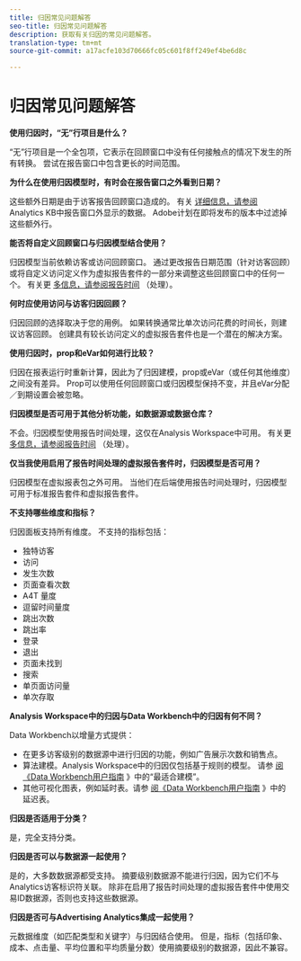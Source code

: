 ```yaml
---
title: 归因常见问题解答
seo-title: 归因常见问题解答
description: 获取有关归因的常见问题解答。
translation-type: tm+mt
source-git-commit: a17acfe103d70666fc05c601f8ff249ef4be6d8c

---
```



# 归因常见问题解答

**使用归因时，“无”行项目是什么？**

“无”行项目是一个全包项，它表示在回顾窗口中没有任何接触点的情况下发生的所有转换。 尝试在报告窗口中包含更长的时间范围。

**为什么在使用归因模型时，有时会在报告窗口之外看到日期？**

这些额外日期是由于访客报告回顾窗口造成的。 有关 [详细信息，请参阅](https://helpx.adobe.com/analytics/kb/data-appearing-outside-reporting-window.html) Analytics KB中报告窗口外显示的数据。 Adobe计划在即将发布的版本中过滤掉这些额外行。

**能否将自定义回顾窗口与归因模型结合使用？**

归因模型当前依赖访客或访问回顾窗口。 通过更改报告日期范围（针对访客回顾）或将自定义访问定义作为虚拟报告套件的一部分来调整这些回顾窗口中的任何一个。 有关更 [多信息，请参阅报告时间](../../../../components/vrs/vrs-report-time-processing.md) （处理）。

**何时应使用访问与访客归因回顾？**

归因回顾的选择取决于您的用例。 如果转换通常比单次访问花费的时间长，则建议访客回顾。 创建具有较长访问定义的虚拟报告套件也是一个潜在的解决方案。

**使用归因时，prop和eVar如何进行比较？**

归因在报表运行时重新计算，因此为了归因建模，prop或eVar（或任何其他维度）之间没有差异。 Prop可以使用任何回顾窗口或归因模型保持不变，并且eVar分配／到期设置会被忽略。

**归因模型是否可用于其他分析功能，如数据源或数据仓库？**

不会。归因模型使用报告时间处理，这仅在Analysis Workspace中可用。 有关更 [多信息，请参阅报告时间](../../../../components/vrs/vrs-report-time-processing.md) （处理）。

**仅当我使用启用了报告时间处理的虚拟报告套件时，归因模型是否可用？**

归因模型在虚拟报表包之外可用。 当他们在后端使用报告时间处理时，归因模型可用于标准报告套件和虚拟报告套件。

**不支持哪些维度和指标？**

归因面板支持所有维度。 不支持的指标包括：

* 独特访客
* 访问
* 发生次数
* 页面查看次数
* A4T 量度
* 逗留时间量度
* 跳出次数
* 跳出率
* 登录
* 退出
* 页面未找到
* 搜索
* 单页面访问量
* 单次存取

**Analysis Workspace中的归因与Data Workbench中的归因有何不同？**

Data Workbench以增量方式提供：

* 在更多访客级别的数据源中进行归因的功能，例如广告展示次数和销售点。
* 算法建模。Analysis Workspace中的归因仅包括基于规则的模型。 请参 [阅《Data Workbench用户指南](https://marketing.adobe.com/resources/help/en_US/insight/client/c_attrib_algorithmic.html) 》中的“最适合建模”。
* 其他可视化图表，例如延时表。请参 [阅《Data Workbench用户指南](https://marketing.adobe.com/resources/help/en_US/insight/client/c_lat_tbls.html) 》中的延迟表。

**归因是否适用于分类？**

是，完全支持分类。

**归因是否可以与数据源一起使用？**

是的，大多数数据源都受支持。 摘要级别数据源不能进行归因，因为它们不与Analytics访客标识符关联。 除非在启用了报告时间处理的虚拟报告套件中使用交易ID数据源，否则也支持这些数据源。

**归因是否可与Advertising Analytics集成一起使用？**

元数据维度（如匹配类型和关键字）与归因结合使用。 但是，指标（包括印象、成本、点击量、平均位置和平均质量分数）使用摘要级别的数据源，因此不兼容。
